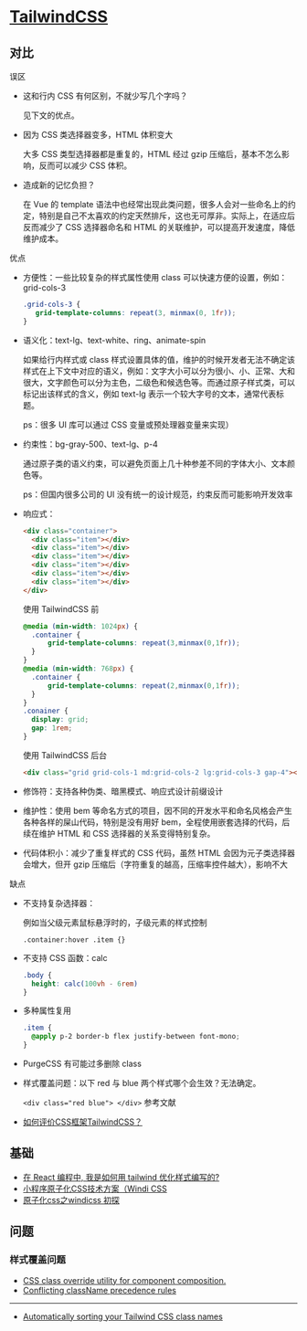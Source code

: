 # [TailwindCSS](https://github.com/tailwindlabs/tailwindcss)

## 对比

误区

- 这和行内 CSS 有何区别，不就少写几个字吗？

    见下文的优点。

- 因为 CSS 类选择器变多，HTML 体积变大

    大多 CSS 类型选择器都是重复的，HTML 经过 gzip 压缩后，基本不怎么影响，反而可以减少 CSS 体积。

- 造成新的记忆负担？

    在 Vue 的 template 语法中也经常出现此类问题，很多人会对一些命名上的约定，特别是自己不太喜欢的约定天然排斥，这也无可厚非。实际上，在适应后反而减少了 CSS 选择器命名和 HTML 的关联维护，可以提高开发速度，降低维护成本。

优点

- 方便性：一些比较复杂的样式属性使用 class 可以快速方便的设置，例如：grid-cols-3

    ```css
    .grid-cols-3 {
       grid-template-columns: repeat(3, minmax(0, 1fr));
    }
    ```

- 语义化：text-lg、text-white、ring、animate-spin

    如果给行内样式或 class 样式设置具体的值，维护的时候开发者无法不确定该样式在上下文中对应的语义，例如：文字大小可以分为很小、小、正常、大和很大，文字颜色可以分为主色，二级色和候选色等。而通过原子样式类，可以标记出该样式的含义，例如 text-lg 表示一个较大字号的文本，通常代表标题。
    
    ps：很多 UI 库可以通过 CSS 变量或预处理器变量来实现）

- 约束性：bg-gray-500、text-lg、p-4

    通过原子类的语义约束，可以避免页面上几十种参差不同的字体大小、文本颜色等。

    ps：但国内很多公司的 UI 没有统一的设计规范，约束反而可能影响开发效率

- 响应式：

    ```html
    <div class="container">
      <div class="item"></div>
      <div class="item"></div>
      <div class="item"></div>
      <div class="item"></div>
      <div class="item"></div>
      <div class="item"></div>
    </div>
    ```

    使用 TailwindCSS 前

    ```css
    @media (min-width: 1024px) {
      .container {
          grid-template-columns: repeat(3,minmax(0,1fr));
      }
    }
    @media (min-width: 768px) {
      .container {
          grid-template-columns: repeat(2,minmax(0,1fr));
      }
    }
    .conainer {
      display: grid;
      gap: 1rem;
    }
    ```

    使用 TailwindCSS 后台

    ```html
    <div class="grid grid-cols-1 md:grid-cols-2 lg:grid-cols-3 gap-4"></div>
    ```

- 修饰符：支持各种伪类、暗黑模式、响应式设计前缀设计
- 维护性：使用 bem 等命名方式的项目，因不同的开发水平和命名风格会产生各种各样的屎山代码，特别是没有用好 bem，全程使用嵌套选择的代码，后续在维护 HTML 和 CSS 选择器的关系变得特别复杂。
- 代码体积小：减少了重复样式的 CSS 代码，虽然 HTML 会因为元子类选择器会增大，但开 gzip 压缩后（字符重复的越高，压缩率控件越大），影响不大

缺点

- 不支持复杂选择器：

    例如当父级元素鼠标悬浮时的，子级元素的样式控制
    
    `.container:hover .item {}`

- 不支持 CSS 函数：calc

    ```css
    .body {
      height: calc(100vh - 6rem)
    }
    ```

- 多种属性复用

    ```css
    .item {
      @apply p-2 border-b flex justify-between font-mono;
    }
    ```

- PurgeCSS 有可能过多删除 class
- 样式覆盖问题：以下 red 与 blue 两个样式哪个会生效？无法确定。

    `<div class="red blue"> </div>`
参考文献

- [如何评价CSS框架TailwindCSS？](https://www.zhihu.com/question/337939566)

## 基础

- [在 React 编程中, 我是如何用 tailwind 优化样式编写的?](https://juejin.cn/post/6937911432545566727)
- [小程序原子化CSS技术方案（Windi CSS](https://juejin.cn/post/7040409435826552846)
- [原子化css之windicss 初探](https://juejin.cn/post/7063061869526777870)

## 问题

### 样式覆盖问题

- [CSS class override utility for component composition.](https://github.com/tailwindlabs/tailwindcss/discussions/1446)
- [Conflicting className precedence rules](https://github.com/tailwindlabs/tailwindcss/issues/1010)

---

- [Automatically sorting your Tailwind CSS class names](https://dev.to/drnic/automatically-sorting-your-tailwind-css-class-names-4gej)
